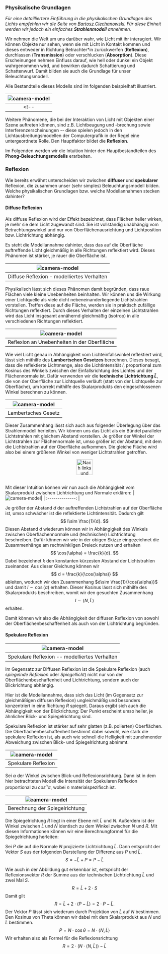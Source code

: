 ### Physikalische Grundlagen

*Für eine detailliertere Einführung in die physikalischen Grundlagen des Lichts empfehlen wir die Seite von [Bartosz Ciechanowski](https://ciechanow.ski/lights-and-shadows/). Für diese Einheit werden wir jedoch ein einfaches **Strahlenmodell** annehmen.*

Wir nehmen die Welt um uns darüber wahr, wie Licht mit ihr interagiert. Wir können Objekte nur sehen, wenn sie mit Licht in Kontakt kommen und dieses entweder in Richtung Betrachter*in zurückwerfen (**Reflexion**), durchlassen (**Transmission**) oder verschlucken (**Absorption**). Diese Erscheinungen nehmen Einfluss darauf, wie hell oder dunkel ein Objekt wahrgenommen wird, und bewirken dadurch Schattierung und Schattenwurf. Damit bilden sie auch die Grundlage für unser Beleuchtungsmodell.

Alle Bestandteile dieses Modells sind im folgenden beispielhaft illustriert.

| ![camera-model](./ray_types.png?as=webp) |
| :--------------: |
<!-- | Strahlentypen | -->


Weitere Phänomene, die bei der Interaktion von Licht mit Objekten einer Szene auftreten können, sind z.B. Lichtbeugung und -brechung sowie Interferenzerscheinungen -- diese spielen jedoch in den Lichtausbreitungsmodellen der Computergrafik in der Regel eine untergeordnete Rolle. Den Hauptfaktor bildet die **Reflexion**.

Im Folgenden werden wir die Intuition hinter den Hauptbestandteilen des **Phong-Beleuchtungsmodells**  erarbeiten.

### Reflexion

Wie bereits erwähnt unterscheiden wir zwischen **diffuser** und **spekularer** Reflexion, die zusammen unser (sehr simples) Beleuchtungsmodell bilden.
Welche physikalischen Grundlagen bzw. welche Modellannahmen stecken dahinter?

#### Diffuse Reflexion
Als diffuse Reflexion wird der Effekt bezeichnet, dass Flächen heller wirken, je mehr sie dem Licht zugewandt sind.
Sie ist vollständig unabhängig vom Betrachtungswinkel und nur von Oberflächenausrichtung und Lichtposition bzw. Lichtrichtung abhängig.

Es steht die Modellannahme dahinter, dass das auf die Oberfläche auftreffende Licht gleichmäßig in alle Richtungen reflektiert wird. Dieses Phänomen ist stärker, je rauer die Oberfläche ist. 

| ![camera-model](./diffuse.png?as=webp) |
| :--------------: |
| Diffuse Reflexion - modelliertes Verhalten |

Physikalisch lässt sich dieses Phänomen damit begründen, dass raue Flächen viele kleine Unebenheiten beinhalten. Wir können uns die Wirkung einer Lichtquelle als viele dicht nebeneinanderliegende Lichtstrahlen vorstellen. Treffen diese auf die Fläche, werden sie in praktisch zufällige Richtungen reflektiert. Durch dieses Verhalten der einzelnen Lichtstrahlen wird das Licht insgesamt annähernd gleichmäßig (isotrop) in alle verschiedenen Richtungen reflektiert.

| ![camera-model](./diffuse_zoom.png?as=webp) |
| :--------------: |
| Reflexion an Unebenheiten in der Oberfläche |

Wie viel Licht genau in Abhängigkeit vom Lichteinfallswinkel reflektiert wird, lässt sich mithilfe des **Lambertschen Gesetzes** berechnen.
Dieses besagt, dass die reflektierte Lichtmenge, also die Lichtintensität $I$, proportional zum Kosinus des Winkels zwischen der Einfallsrichtung des Lichtes und der Flächennormale ist. Dafür verwenden wir die **technische Lichtrichtung $\tilde{L}$**, die von der Oberfläche zur Lichtquelle verläuft (statt von der Lichtquelle zur Oberfläche), um korrekt mithilfe des Skalarprodukts den eingeschlossenen Winkel berechnen zu können.
<!-- Es ist zur besseren Berechenbarkeit so modelliert, dass die Richtung $L$ der invertierten Lichtrichtung entspricht. -->

| ![camera-model](./lambert.png?as=webp)|
| :--------------: |
| Lambertsches Gesetz |

Dieser Zusammenhang lässt sich auch aus folgender Überlegung über das Strahlenmodell herleiten. Wir können uns das Licht als ein Bündel paralleler Lichtstrahlen mit gleichem Abstand vorstellen. Je größer der Winkel der Lichtstrahlen zur Flächennormale ist, umso größer ist der Abstand, mit dem die Lichtstrahlen auf der Oberfläche aufkommen. Die gleiche Fläche wird also bei einem größeren Winkel von weniger Lichtstrahlen getroffen.
<div align="center">
    <canvas class="zdog-canvas" id="zdog-canvas" width="760" height="340"></canvas>
</div>

<div align="center">
    <img alt="Nach links und rechts ziehen, um Winkel zu ändern" src="./drag.png" height="50"/>
</div>
<br/>

Mit dieser Intuition können wir nun auch die Abhängigkeit vom Skalarprodukt zwischen Lichtrichtung und Normale erklären:
| ![camera-model](./lambert_explanation.png?as=webp)|
| :--------------: |

Je größer der Abstand $d$ der auftreffenden Lichtstrahlen auf der Oberfläche ist, umso schwächer ist die reflektierte Lichtintensität. Dadurch gilt $$
I\sim \frac{1}{d}.
$$
Diesen Abstand $d$ wiederum können wir in Abhängigkeit des Winkels zwischen Oberflächennormale und (technischer) Lichtrichtung beschreiben. Dafür können wir wie in der obigen Skizze eingezeichnet die Zusammenhänge am rechtwinkligen Dreieck nutzen und erhalten
$$
\cos(\alpha) = \frac{k}{d}.
$$
Dabei bezeichnet $k$ den konstanten kürzesten Abstand der Lichtstrahlen zueinander. Aus dieser Gleichung können wir
$$
d = \frac{k}{\cos(\alpha)}
$$
ableiten, wodurch wir den Zusammenhang $d\sim \frac{1}{\cos(\alpha)}$ und damit $I\sim \cos(\alpha)$ erhalten. Dieser Kosinus lässt sich mithilfe des Skalarprodukts beschreiben, womit wir den gesuchten Zusammenhang
$$
I\sim\langle N, \tilde{L}\rangle
$$
erhalten.

Damit können wir also die Abhängigkeit der diffusen Reflexion von sowohl der Oberflächenbeschaffenheit als auch von der Lichtrichtung begründen.

#### Spekulare Reflexion
| ![camera-model](./specular.png?as=webp) |
| :--------------: |
| Spekulare Reflexion -- modelliertes Verhalten |

Im Gegensatz zur Diffusen Reflexion ist die Spekulare Reflexion (auch *spiegelnde Reflexion* oder *Spiegellicht*) nicht nur von der Oberflächenbeschaffenheit und Lichtrichtung, sondern auch der Blickrichtung abhängig.

Hier ist die Modellannahme, dass sich das Licht (im Gegensatz zur gleichmäßigen diffusen Reflexion) ungleichmäßig und besonders konzentriert in eine Richtung $R$ spiegelt. Daraus ergibt sich auch die Abhängigkeit von der Blickrichtung: Der Punkt erscheint umso heller, je ähnlicher Blick- und Spiegelrichtung sind.

Spekulare Reflexion ist stärker auf sehr glatten (z.B. polierten) Oberflächen. Die Oberflächenbeschaffenheit bestimmt dabei sowohl, wie stark die spekulare Reflexion ist, als auch wie schnell die Helligkeit mit zunehmender Abweichung zwischen Blick- und Spiegelrichtung abnimmt.

| ![camera-model](./specular_formula.png?as=webp) |
| :--------------: |
| Spekulare Reflexion |

Sei $\alpha$ der Winkel zwischen Blick-und Reflexionsrichtung. Dann ist in dem hier betrachteten Modell die Intensität der Spekularen Reflexion proportional zu $cos^n \alpha$, wobei $n$ materialspezifisch ist.

| ![camera-model](./specular_formula2.png?as=webp) |
| :--------------: |
| Berechnung der Spiegelrichtung|

Die Spiegelrichtung $R$ liegt in einer Ebene mit $\tilde{L}$ und $N$. Außerdem ist der Winkel zwischen $\tilde{L}$ und $N$ identisch zu dem Winkel zwischen $N$ und $R$. Mit diesen Informationen können wir eine Berechnungformel für die Spiegelrichtung herleiten:

Sei $P$ die auf die Normale $N$ projizierte Lichtrichtung $\tilde{L}$. Dann entspricht der Vektor $S$ aus der folgenden Darstellung der Differenz aus $P$ und $\tilde{L}$. $$S = -\tilde{L} + P = P - \tilde{L} $$

Wie auch in der Abbildung gut erkennbar ist, entspricht der Reflexionsvektor $R$ der Summe aus der technischen Lichtrichtung $\tilde{L}$ und zwei Mal $S$.
$$R = \tilde{L} + 2\cdot S$$
Damit gilt $$R = \tilde{L} + 2\cdot (P-\tilde{L}) = 2\cdot P - \tilde{L}.$$
Der Vektor $P$ lässt sich wiederum durch Projektion von $\tilde{L}$ auf $N$ bestimmen.
Den Kosinus von Theta können wir dabei mit dem Skalarprodukt aus $N$ und $\tilde{L}$ bestimmen.
$$P = N\cdot \cos \theta = N \cdot \langle N, \tilde{L}\rangle$$
Wir erhalten also als Formel für die Reflexionsrichtung $$R = 2\cdot(N\cdot\langle N, \tilde{L}\rangle) - \tilde{L} $$
